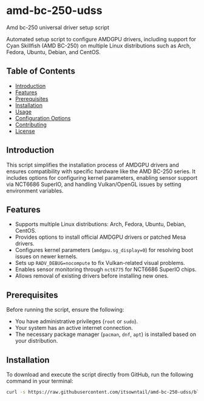 # amd-bc-250-udss
Amd bc-250 universal driver setup script

Automated setup script to configure AMDGPU drivers, including support for Cyan Skillfish (AMD BC-250) on multiple Linux distributions such as Arch, Fedora, Ubuntu, Debian, and CentOS.

## Table of Contents

- [Introduction](#introduction)
- [Features](#features)
- [Prerequisites](#prerequisites)
- [Installation](#installation)
- [Usage](#usage)
- [Configuration Options](#configuration-options)
- [Contributing](#contributing)
- [License](#license)

## Introduction

This script simplifies the installation process of AMDGPU drivers and ensures compatibility with specific hardware like the AMD BC-250 series. It includes options for configuring kernel parameters, enabling sensor support via NCT6686 SuperIO, and handling Vulkan/OpenGL issues by setting environment variables.

## Features

- Supports multiple Linux distributions: Arch, Fedora, Ubuntu, Debian, CentOS.
- Provides options to install official AMDGPU drivers or patched Mesa drivers.
- Configures kernel parameters (`amdgpu.sg_display=0`) for resolving boot issues on newer kernels.
- Sets up `RADV_DEBUG=nocompute` to fix Vulkan-related visual problems.
- Enables sensor monitoring through `nct6775` for NCT6686 SuperIO chips.
- Allows removal of existing drivers before installing new ones.

## Prerequisites

Before running the script, ensure the following:

- You have administrative privileges (`root` or `sudo`).
- Your system has an active internet connection.
- The necessary package manager (`pacman`, `dnf`, `apt`) is installed based on your distribution.

## Installation

To download and execute the script directly from GitHub, run the following command in your terminal:

```bash
curl -s https://raw.githubusercontent.com/itsowntail/amd-bc-250-udss/blob/main/bc250udss.sh | sh
